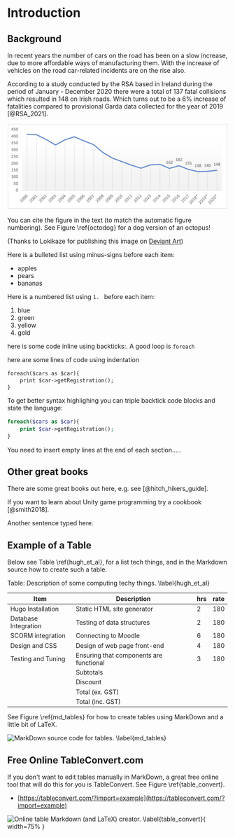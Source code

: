 # Introduction
 
## Background
 
In recent years the number of cars on the road has been on a slow increase, due to more affordable ways of manufacturing them. With the increase of vehicles on the road car-related incidents are on the rise also. 
 
According to a study conducted by the RSA based in Ireland during the period of January - December 2020 there were a total of 137 fatal collisions which resulted in 148 on Irish roads. Which turns out to be a 6% increase of fatalities compared to provisional Garda data collected for the year of 2019 [@RSA_2021].
 
 
 
![Fatalities by year](03_figures/introduction/Road_Deaths.png)
 
You can cite the figure in the text (to match the automatic figure numbering). See Figure \ref{octodog} for a dog version of an octopus!
 
 
(Thanks to Lokikaze for publishing this image on [Deviant Art](http://lokikaze.deviantart.com/art/Octo-Dog-MSPaint-186013612))
 
Here is a bulleted list using minus-signs before each item:
 
- apples
- pears
- bananas
 
Here is a numbered list using `1. ` before each item:
 
1. blue
1. green
1. yellow
1. gold
 
here is some code inline using backticks:. A good loop is `foreach`
 
here are some lines of code using indentation
 
	foreach($cars as $car){
		print $car->getRegistration();
	}
 
To get better syntax highlighing you can triple backtick code blocks and state the language:
 
```php
foreach($cars as $car){
	print $car->getRegistration();
}
```
 
You need to insert empty lines at the end of each section.....  
 
## Other great books
 
There are some great books out here, e.g. see [@hitch_hikers_guide].
 
If you want to learn about Unity game programming try a cookbook [@smith2018].
 
Another sentence typed here.
 
## Example of a Table
 
Below see Table \ref{hugh_et_al}, for a list tech things, and in the Markdown source how to create such a table.
 
<!-- ***************************************************** -->
<!-- ****************** start of table ******************* -->
<!-- ***************************************************** -->
Table: Description of some computing techy things. \label{hugh_et_al}
 
 
Item                 | Description                              | hrs   | rate
---------------------|------------------------------------------|-------|----
Hugo Installation    | Static HTML site generator               | 2     | 180
Database Integration | Testing of data structures               | 2     | 180
SCORM integration    | Connecting to Moodle                     | 6     | 180
Design and CSS       | Design of web page front-end             | 4     | 180
Testing and Tuning   | Ensuring that components are functional  | 3     | 180
                     | Subtotals                                |       |
                     | Discount                                 |       |    
                     | Total (ex. GST)                          |       |
                     | Total (inc. GST)                         |       |
 
<!-- ***************************************************** -->
 
See Figure \ref{md_tables} for how to create tables using MarkDown and a little bit of LaTeX.
 
![MarkDown source code for tables. \label{md_tables}](03_figures/introduction/tables_markdown.png)
 
## Free Online TableConvert.com
 
If you don't want to edit tables manually in MarkDown, a great free online tool that will do this for you is TableConvert. See Figure \ref{table_convert}.
 
- [https://tableconvert.com/?import=example](https://tableconvert.com/?import=example)
 
![Online table Markdown (and LaTeX) creator. \label{table_convert}](03_figures/introduction/table_convert.png){ width=75% }
 
 
<!--stackedit_data:
eyJoaXN0b3J5IjpbMzgyMjIxMjIzXX0=
-->